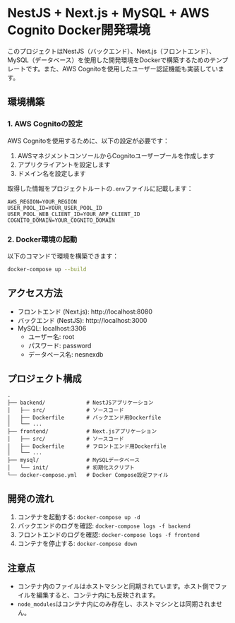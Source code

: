# NestJS + Next.js + MySQL + AWS Cognito Docker開発環境

このプロジェクトはNestJS（バックエンド）、Next.js（フロントエンド）、MySQL（データベース）を使用した開発環境をDockerで構築するためのテンプレートです。また、AWS Cognitoを使用したユーザー認証機能も実装しています。

## 環境構築

### 1. AWS Cognitoの設定

AWS Cognitoを使用するために、以下の設定が必要です：

1. AWSマネジメントコンソールからCognitoユーザープールを作成します
2. アプリクライアントを設定します
3. ドメイン名を設定します

取得した情報をプロジェクトルートの`.env`ファイルに記載します：

```
AWS_REGION=YOUR_REGION
USER_POOL_ID=YOUR_USER_POOL_ID
USER_POOL_WEB_CLIENT_ID=YOUR_APP_CLIENT_ID
COGNITO_DOMAIN=YOUR_COGNITO_DOMAIN
```

### 2. Docker環境の起動

以下のコマンドで環境を構築できます：

```bash
docker-compose up --build
```

## アクセス方法

- フロントエンド (Next.js): http://localhost:8080
- バックエンド (NestJS): http://localhost:3000
- MySQL: localhost:3306
  - ユーザー名: root
  - パスワード: password
  - データベース名: nesnexdb

## プロジェクト構成

```
.
├── backend/             # NestJSアプリケーション
│   ├── src/             # ソースコード
│   ├── Dockerfile       # バックエンド用Dockerfile
│   └── ...
├── frontend/            # Next.jsアプリケーション
│   ├── src/             # ソースコード
│   ├── Dockerfile       # フロントエンド用Dockerfile
│   └── ...
├── mysql/               # MySQLデータベース
│   └── init/            # 初期化スクリプト
└── docker-compose.yml   # Docker Compose設定ファイル
```

## 開発の流れ

1. コンテナを起動する: `docker-compose up -d`
2. バックエンドのログを確認: `docker-compose logs -f backend`
3. フロントエンドのログを確認: `docker-compose logs -f frontend`
4. コンテナを停止する: `docker-compose down`

## 注意点

- コンテナ内のファイルはホストマシンと同期されています。ホスト側でファイルを編集すると、コンテナ内にも反映されます。
- `node_modules`はコンテナ内にのみ存在し、ホストマシンとは同期されません。